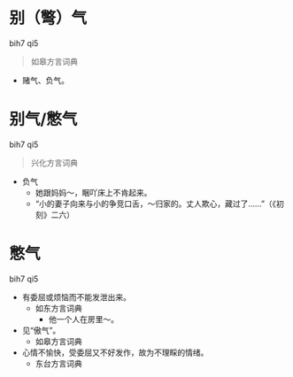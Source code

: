 



# 别（彆）气
bih7 qi5
> 如皋方言词典
- 赌气、负气。



# 别气/憋气
bih7 qi5
> 兴化方言词典
- 负气
  - 她跟妈妈～，睏吖床上不肯起来。
  - “小的妻子向来与小的争竞口舌，～归家的。丈人欺心，藏过了……”（《初刻》二六）

# 憋气
bih7 qi5
+ 有委屈或烦恼而不能发泄出来。
  * 如东方言词典
    - 他一个人在房里～。
+ 见“傲气”。
  * 如皋方言词典
+ 心情不愉快，受委屈又不好发作，故为不理睬的情绪。
  * 东台方言词典
